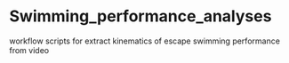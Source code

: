 # Swimming_performance_analyses
workflow scripts for extract kinematics of escape swimming performance from video

